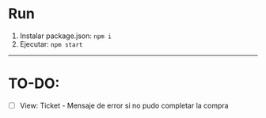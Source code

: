 # Run 
1. Instalar package.json: `npm i`
2. Ejecutar: `npm start`

******

# TO-DO:
- [ ] View: Ticket - Mensaje de error si no pudo completar la compra 


